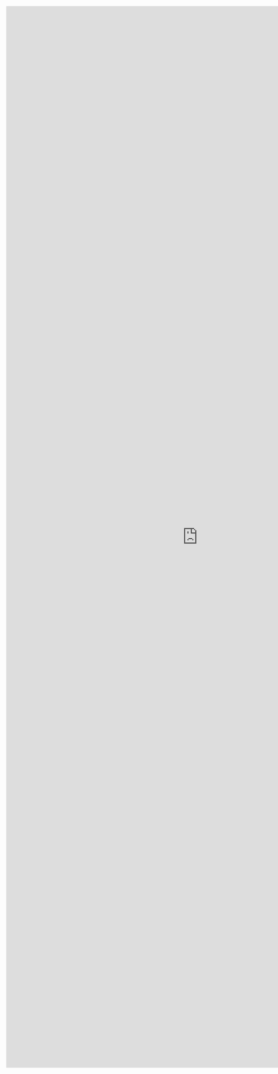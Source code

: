 <iframe allowtransparency="true" frameborder="0" scrolling="no" src="http://udsfoundation.webs.com/tools" style="border: none; height: 2850px; width: 1030px;"> </iframe>
